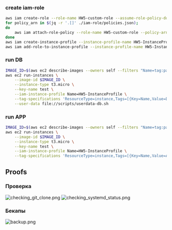 ### create iam-role
```bash
aws iam create-role --role-name HW5-custom-role --assume-role-policy-document file://iam-role/trust-policy.json
for policy_arn in $(jq -r '.[]' ./iam-role/policies.json); 
do
    aws iam attach-role-policy --role-name HW5-custom-role --policy-arn $policy_arn
done
aws iam create-instance-profile --instance-profile-name HW5-InstanceProfile
aws iam add-role-to-instance-profile --instance-profile-name HW5-InstanceProfile --role-name HW5-custom-role
```
### run DB 
```bash
IMAGE_ID=$(aws ec2 describe-images --owners self --filters "Name=tag:part,Values=db" "Name=tag:DZ,Values=hw5" --query 'Images | sort_by(@, &CreationDate) | [-1].ImageId' --output text)
aws ec2 run-instances \
    --image-id $IMAGE_ID \
    --instance-type t3.micro \
    --key-name test \
    --iam-instance-profile Name=HW5-InstanceProfile \
    --tag-specifications 'ResourceType=instance,Tags=[{Key=Name,Value=DB},{Key=env,Value=test},{Key=DZ,Value=hw5},{Key=part,Value=db}]' \
    --user-data file://scripts/userdata-db.sh
```
### run APP
```bash
IMAGE_ID=$(aws ec2 describe-images --owners self --filters "Name=tag:part,Values=app" "Name=tag:DZ,Values=hw5" --query 'Images | sort_by(@, &CreationDate) | [-1].ImageId' --output text)
aws ec2 run-instances \
    --image-id $IMAGE_ID \
    --instance-type t3.micro \
    --key-name test \
    --iam-instance-profile Name=HW5-InstanceProfile \
    --tag-specifications 'ResourceType=instance,Tags=[{Key=Name,Value=APP},{Key=env,Value=test},{Key=DZ,Value=hw5},{Key=part,Value=app}]'
```
## Proofs
### Проверка
<image src="screenshots/checking_git_clone.png" alt="checking_git_clone.png">
<image src="screenshots/checking_systemd_status.png" alt="checking_systemd_status.png">

### Бекапы
<image src="screenshots/backup.png" alt="backup.png">

